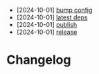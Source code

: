 - [2024-10-01] [bump config](https://github.com/RubricLab/config/commit/dde8d044e16b98baf4674756f2dc798684807c25)
- [2024-10-01] [latest deps](https://github.com/RubricLab/config/commit/5759ad02dd20013b91318ae1e95d1ce40ca26b2c)
- [2024-10-01] [publish](https://github.com/RubricLab/config/commit/f55215965bfd2328590d64127d55d7548a9fdbd0)
- [2024-10-01] [release](https://github.com/RubricLab/config/commit/88b03ec8b92580fd55c9873c2ec3092f03fea02e)
# Changelog


